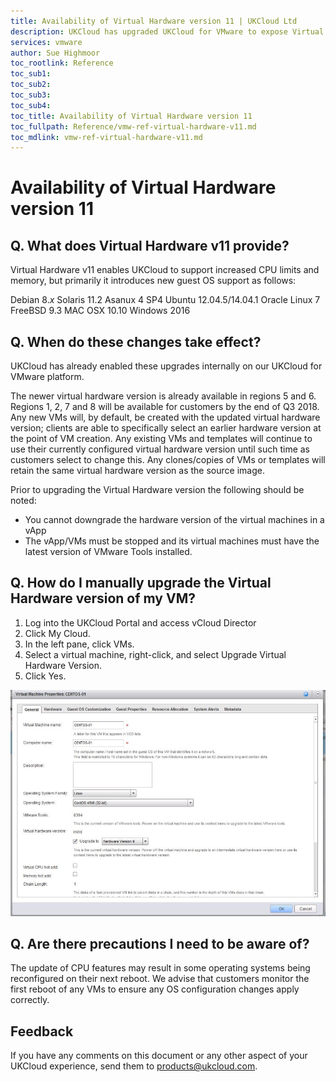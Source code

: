 ```yaml
---
title: Availability of Virtual Hardware version 11 | UKCloud Ltd
description: UKCloud has upgraded UKCloud for VMware to expose Virtual Hardware version 11
services: vmware
author: Sue Highmoor
toc_rootlink: Reference
toc_sub1: 
toc_sub2:
toc_sub3:
toc_sub4:
toc_title: Availability of Virtual Hardware version 11
toc_fullpath: Reference/vmw-ref-virtual-hardware-v11.md
toc_mdlink: vmw-ref-virtual-hardware-v11.md
---
```


# Availability of Virtual Hardware version 11

## Q. What does Virtual Hardware v11 provide?

Virtual Hardware v11 enables UKCloud to support increased CPU limits and memory, but primarily it introduces new guest OS support as follows:

Debian 8.*x*
Solaris 11.2
Asanux 4 SP4
Ubuntu 12.04.5/14.04.1
Oracle Linux 7
FreeBSD 9.3
MAC OSX 10.10
Windows 2016

## Q. When do these changes take effect?

UKCloud has already enabled these upgrades internally on our UKCloud for VMware platform.

The newer virtual hardware version is already available in regions 5 and 6. Regions 1, 2, 7 and 8 will be available for customers by the end of Q3 2018. Any new VMs will, by default, be created with the updated virtual hardware version; clients are able to specifically select an earlier hardware version at the point of VM creation. Any existing VMs and templates will continue to use their currently configured virtual hardware version until such time as customers select to change this. Any clones/copies of VMs or templates will retain the same virtual hardware version as the source image.

Prior to upgrading the Virtual Hardware version the following should be noted:

- You cannot downgrade the hardware version of the virtual machines in a vApp
- The vApp/VMs must be stopped and its virtual machines must have the latest version of VMware Tools installed.

## Q. How do I manually upgrade the Virtual Hardware version of my VM?

1. Log into the UKCloud Portal and access vCloud Director
2. Click My Cloud.
3. In the left pane, click VMs.
4. Select a virtual machine, right-click, and select Upgrade Virtual Hardware Version.
5. Click Yes.

![virtual machine properties](images/HWVersion.jpg)

## Q. Are there precautions I need to be aware of?

The update of CPU features may result in some operating systems being reconfigured on their next reboot. We advise that customers monitor the first reboot of any VMs to ensure any OS configuration changes apply correctly.

## Feedback

If you have any comments on this document or any other aspect of your UKCloud experience, send them to <products@ukcloud.com>.